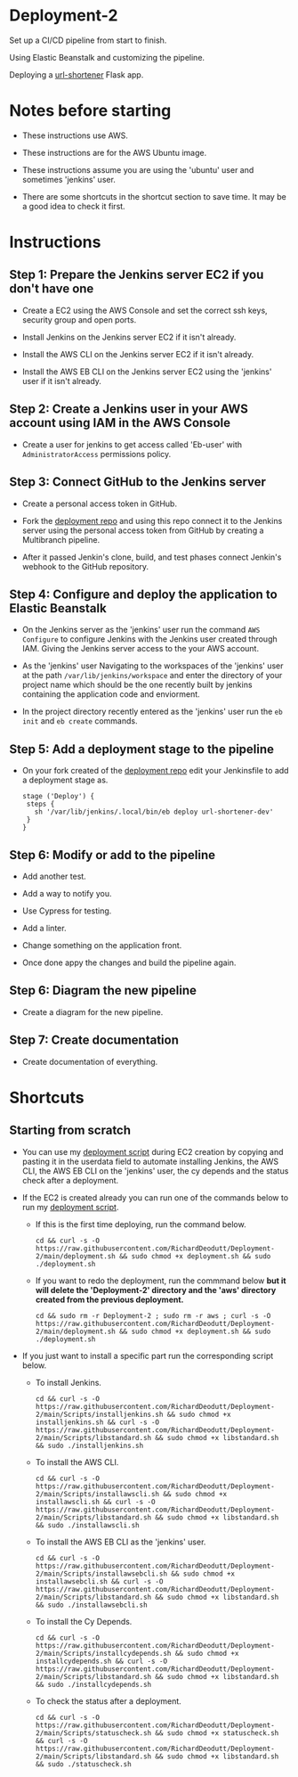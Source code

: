 # Deployment-2

Set up a CI/CD pipeline from start to finish. 

Using Elastic Beanstalk and customizing the pipeline. 

Deploying a [url-shortener](https://github.com/RichardDeodutt/kuralabs_deployment_2) Flask app. 

# Notes before starting

- These instructions use AWS. 

- These instructions are for the AWS Ubuntu image. 

- These instructions assume you are using the 'ubuntu' user and sometimes 'jenkins' user. 

- There are some shortcuts in the shortcut section to save time. It may be a good idea to check it first. 

# Instructions

## Step 1: Prepare the Jenkins server EC2 if you don't have one

- Create a EC2 using the AWS Console and set the correct ssh keys, security group and open ports. 

- Install Jenkins on the Jenkins server EC2 if it isn't already. 

- Install the AWS CLI on the Jenkins server EC2 if it isn't already. 

- Install the AWS EB CLI on the Jenkins server EC2 using the 'jenkins' user if it isn't already. 

## Step 2: Create a Jenkins user in your AWS account using IAM in the AWS Console

- Create a user for jenkins to get access called 'Eb-user' with `AdministratorAccess` permissions policy. 

## Step 3: Connect GitHub to the Jenkins server

- Create a personal access token in GitHub. 

- Fork the [deployment repo](https://github.com/kura-labs-org/kuralabs_deployment_2) and using this repo connect it to the Jenkins server using the personal access token from GitHub by creating a Multibranch pipeline. 

- After it passed Jenkin's clone, build, and test phases connect Jenkin's webhook to the GitHub repository. 

## Step 4: Configure and deploy the application to Elastic Beanstalk

- On the Jenkins server as the 'jenkins' user run the command `AWS Configure` to configure Jenkins with the Jenkins user created through IAM. Giving the Jenkins server access to the your AWS account. 

- As the 'jenkins' user Navigating to the workspaces of the 'jenkins' user at the path `/var/lib/jenkins/workspace` and enter the directory of your project name which should be the one recently built by jenkins containing the application code and enviorment. 

- In the project directory recently entered as the 'jenkins' user run the `eb init` and `eb create` commands. 

## Step 5: Add a deployment stage to the pipeline

- On your fork created of the [deployment repo](https://github.com/kura-labs-org/kuralabs_deployment_2) edit your Jenkinsfile to add a deployment stage as. 

    ```
    stage ('Deploy') {
     steps {
       sh '/var/lib/jenkins/.local/bin/eb deploy url-shortener-dev'
     }
   }
    ```

## Step 6: Modify or add to the pipeline

- Add another test. 

- Add a way to notify you. 

- Use Cypress for testing. 

- Add a linter. 

- Change something on the application front. 

- Once done appy the changes and build the pipeline again. 

## Step 6: Diagram the new pipeline

- Create a diagram for the new pipeline. 

## Step 7: Create documentation

- Create documentation of everything. 

# Shortcuts

## Starting from scratch

- You can use my [deployment script](https://github.com/RichardDeodutt/Deployment-2/blob/main/deployment.sh) during EC2 creation by copying and pasting it in the userdata field to automate installing Jenkins, the AWS CLI, the AWS EB CLI on the 'jenkins' user, the cy depends and the status check after a deployment.

- If the EC2 is created already you can run one of the commands below to run my [deployment script](https://github.com/RichardDeodutt/Deployment-2/blob/main/deployment.sh). 

    - If this is the first time deploying, run the command below. 
        ```
        cd && curl -s -O https://raw.githubusercontent.com/RichardDeodutt/Deployment-2/main/deployment.sh && sudo chmod +x deployment.sh && sudo ./deployment.sh
        ```

    - If you want to redo the deployment, run the commmand below **but it will delete the 'Deployment-2' directory and the 'aws' directory created from the previous deployment.**

        ```
        cd && sudo rm -r Deployment-2 ; sudo rm -r aws ; curl -s -O https://raw.githubusercontent.com/RichardDeodutt/Deployment-2/main/deployment.sh && sudo chmod +x deployment.sh && sudo ./deployment.sh
        ```
- If you just want to install a specific part run the corresponding script below.

    - To install Jenkins. 
        ```
        cd && curl -s -O https://raw.githubusercontent.com/RichardDeodutt/Deployment-2/main/Scripts/installjenkins.sh && sudo chmod +x installjenkins.sh && curl -s -O https://raw.githubusercontent.com/RichardDeodutt/Deployment-2/main/Scripts/libstandard.sh && sudo chmod +x libstandard.sh && sudo ./installjenkins.sh
        ```
    - To install the AWS CLI. 
        ```
        cd && curl -s -O https://raw.githubusercontent.com/RichardDeodutt/Deployment-2/main/Scripts/installawscli.sh && sudo chmod +x installawscli.sh && curl -s -O https://raw.githubusercontent.com/RichardDeodutt/Deployment-2/main/Scripts/libstandard.sh && sudo chmod +x libstandard.sh && sudo ./installawscli.sh
        ```
    - To install the AWS EB CLI as the 'jenkins' user. 
        ```
        cd && curl -s -O https://raw.githubusercontent.com/RichardDeodutt/Deployment-2/main/Scripts/installawsebcli.sh && sudo chmod +x installawsebcli.sh && curl -s -O https://raw.githubusercontent.com/RichardDeodutt/Deployment-2/main/Scripts/libstandard.sh && sudo chmod +x libstandard.sh && sudo ./installawsebcli.sh
        ```

    - To install the Cy Depends.
        ```
        cd && curl -s -O https://raw.githubusercontent.com/RichardDeodutt/Deployment-2/main/Scripts/installcydepends.sh && sudo chmod +x installcydepends.sh && curl -s -O https://raw.githubusercontent.com/RichardDeodutt/Deployment-2/main/Scripts/libstandard.sh && sudo chmod +x libstandard.sh && sudo ./installcydepends.sh
        ```

    - To check the status after a deployment.
        ```
        cd && curl -s -O https://raw.githubusercontent.com/RichardDeodutt/Deployment-2/main/Scripts/statuscheck.sh && sudo chmod +x statuscheck.sh && curl -s -O https://raw.githubusercontent.com/RichardDeodutt/Deployment-2/main/Scripts/libstandard.sh && sudo chmod +x libstandard.sh && sudo ./statuscheck.sh
        ```
